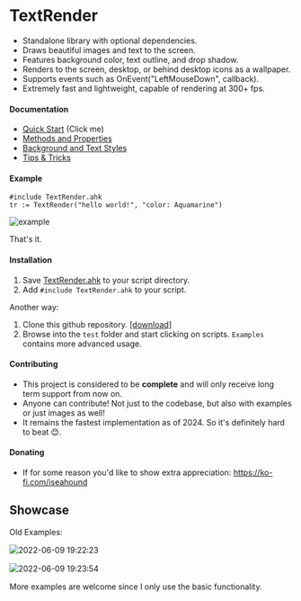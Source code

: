 # TextRender

* Standalone library with optional dependencies.
* Draws beautiful images and text to the screen.
* Features background color, text outline, and drop shadow.
* Renders to the screen, desktop, or behind desktop icons as a wallpaper.
* Supports events such as OnEvent("LeftMouseDown", callback).
* Extremely fast and lightweight, capable of rendering at 300+ fps. 

#### Documentation

* [Quick Start](https://github.com/iseahound/TextRender/wiki/Quick-Start) (Click me)
* [Methods and Properties](https://github.com/iseahound/TextRender/wiki/Methods-and-Properties)
* [Background and Text Styles](https://github.com/iseahound/TextRender/wiki/Styles)
* [Tips & Tricks](https://github.com/iseahound/TextRender/wiki/Tips-&-Tricks)

#### Example

    #include TextRender.ahk
    tr := TextRender("hello world!", "color: Aquamarine")

![example](https://github.com/user-attachments/assets/9fcc377c-827f-4381-a251-8e85670ca789)

That's it.

#### Installation

1. Save [TextRender.ahk](https://github.com/iseahound/TextRender/blob/main/TextRender.ahk) to your script directory.
2. Add `#include TextRender.ahk` to your script.

Another way:
1. Clone this github repository. [[download]](https://github.com/iseahound/TextRender/archive/refs/heads/main.zip)
2. Browse into the `test` folder and start clicking on scripts. `Examples` contains more advanced usage.

#### Contributing

* This project is considered to be **complete** and will only receive long term support from now on.
* Anyone can contribute! Not just to the codebase, but also with examples or just images as well!
* It remains the fastest implementation as of 2024. So it's definitely hard to beat 😊.

#### Donating
* If for some reason you'd like to show extra appreciation: https://ko-fi.com/iseahound

## Showcase

Old Examples:

![2022-06-09 19꞉22꞉23](https://user-images.githubusercontent.com/9779668/172961086-a96d6815-5e01-4edd-bfb5-56e027c2cfda.png)

![2022-06-09 19꞉23꞉54](https://user-images.githubusercontent.com/9779668/172961157-17a6d10d-5152-4e4f-9349-0fb76c09b9bd.png)

More examples are welcome since I only use the basic functionality.
